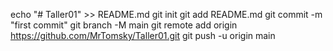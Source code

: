 echo "# Taller01" >> README.md
git init
git add README.md
git commit -m "first commit"
git branch -M main
git remote add origin https://github.com/MrTomsky/Taller01.git
git push -u origin main
